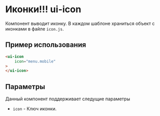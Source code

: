 # Иконки!!! ui-icon
Компонент выводит иконку. В каждом шаблоне храниться объект с иконками в файле `icon.js`.

## Пример использования

````html
<ui-icon
	icon="menu.mobile"
>
</ui-icon>
````

## Параметры

Данный компонент поддерживает следущие параметры

* `icon` - Ключ иконки.
